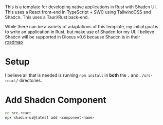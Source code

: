 # <Insert Cool Name>

This is a template for developing native applications in Rust with Shadcn UI.
This uses a React front-end in TypeScript + SWC using TailwindCSS and Shadcn.
This uses a Tauri/Rust back-end.

While there can be a variety of adaptations of this template, my initial goal is to write an application in Rust, but make use of Shadcn for my UI.
I believe Shadcn will be supported in Dioxus v0.6 because Shadcn is in their [roadmap](https://github.com/DioxusLabs/dioxus/discussions/2223)

# Setup

I believe all that is needed is running `npm install` in **both** the `.` and `./src-react/` directories.

# Add Shadcn Component

```bash
cd src-react
npx shadcn-ui@latest add <component-name>
```


